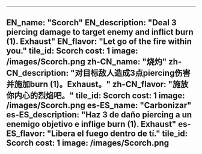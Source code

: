 ---

EN_name: "Scorch"
EN_description: "Deal 3 piercing damage to target enemy and inflict burn (1). Exhaust"
EN_flavor: "Let go of the fire within you."
tile_id: Scorch
cost: 1
image: /images/Scorch.png
zh-CN_name: "烧灼"
zh-CN_description: "对目标敌人造成3点piercing伤害并施加burn (1)。Exhaust。"
zh-CN_flavor: "施放你内心的烈焰吧。"
tile_id: Scorch
cost: 1
image: /images/Scorch.png
es-ES_name: "Carbonizar"
es-ES_description: "Haz 3 de daño piercing a un enemigo objetivo e inflige burn (1). Exhaust"
es-ES_flavor: "Libera el fuego dentro de tí."
tile_id: Scorch
cost: 1
image: /images/Scorch.png
---